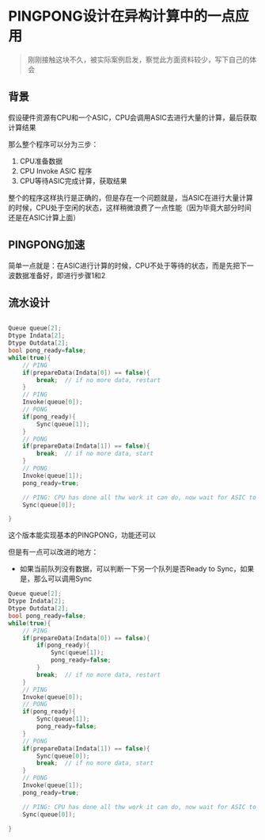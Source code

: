# PINGPONG设计在异构计算中的一点应用

> 刚刚接触这块不久，被实际案例启发，察觉此方面资料较少，写下自己的体会

## 背景
假设硬件资源有CPU和一个ASIC，CPU会调用ASIC去进行大量的计算，最后获取计算结果

那么整个程序可以分为三步：
1. CPU准备数据
2. CPU Invoke ASIC 程序
3. CPU等待ASIC完成计算，获取结果

整个的程序这样执行是正确的，但是存在一个问题就是，当ASIC在进行大量计算的时候，CPU处于空闲的状态，这样稍微浪费了一点性能（因为毕竟大部分时间还是在ASIC计算上面）

## PINGPONG加速
简单一点就是：在ASIC进行计算的时候，CPU不处于等待的状态，而是先把下一波数据准备好，即进行步骤1和2

## 流水设计

```cpp

Queue queue[2];
Dtype Indata[2];
Dtype Outdata[2];
bool pong_ready=false;
while(true){
    // PING
    if(prepareData(Indata[0]) == false){
        break;  // if no more data, restart
    }
    // PING
    Invoke(queue[0]);
    // PONG
    if(pong_ready){
        Sync(queue[1]);
    }
    // PONG
    if(prepareData(Indata[1]) == false){
        break;  // if no more data, start
    }
    // PONG
    Invoke(queue[1]);
    pong_ready=true;

    // PING: CPU has done all thw work it can do, now wait for ASIC to finish
    Sync(queue[0]);

}
```
这个版本能实现基本的PINGPONG，功能还可以

但是有一点可以改进的地方：
- 如果当前队列没有数据，可以判断一下另一个队列是否Ready to Sync，如果是，那么可以调用Sync

```cpp
Queue queue[2];
Dtype Indata[2];
Dtype Outdata[2];
bool pong_ready=false;
while(true){
    // PING
    if(prepareData(Indata[0]) == false){
        if(pong_ready){
            Sync(queue[1]);
            pong_ready=false;
        }
        break;  // if no more data, restart
    }
    // PING
    Invoke(queue[0]);
    // PONG
    if(pong_ready){
        Sync(queue[1]);
        pong_ready=false;
    }
    // PONG
    if(prepareData(Indata[1]) == false){
        Sync(queue[0]);
        break;  // if no more data, start
    }
    // PONG
    Invoke(queue[1]);
    pong_ready=true;

    // PING: CPU has done all thw work it can do, now wait for ASIC to finish
    Sync(queue[0]);

}
```


